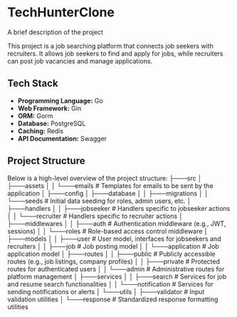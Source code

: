 
# TechHunterClone

A brief description of the project

This project is a job searching platform that connects job seekers with recruiters. It allows job seekers to find and apply for jobs, while recruiters can post job vacancies and manage applications.



## Tech Stack

- **Programming Language:** Go
- **Web Framework:** Gin
- **ORM:** Gorm
- **Database:** PostgreSQL
- **Caching:** Redis
- **API Documentation:** Swagger


## Project Structure

Below is a high-level overview of the project structure:
├───src
│   ├───assets
│   │   └───emails          # Templates for emails to be sent by the application
│   ├───config
│   ├───database
│   │   ├───migrations
│   │   └───seeds           # Initial data seeding for roles, admin users, etc.
│   ├───handlers
│   │   ├───jobseeker       # Handlers specific to jobseeker actions
│   │   └───recruiter       # Handlers specific to recruiter actions
│   ├───middlewares
│   │   ├───auth            # Authentication middleware (e.g., JWT, sessions)
│   │   └───roles           # Role-based access control middleware
│   ├───models
│   │   ├───user            # User model, interfaces for jobseekers and recruiters
│   │   ├───job             # Job posting model
│   │   └───application     # Job application model
│   ├───routes
│   │   ├───public          # Publicly accessible routes (e.g., job listings, company profiles)
│   │   ├───private         # Protected routes for authenticated users
│   │   └───admin           # Administrative routes for platform management
│   ├───services
│   │   ├───search          # Services for job and resume search functionalities
│   │   └───notification    # Services for sending notifications or alerts
│   └───utils
│       ├───validator       # Input validation utilities
│       └───response        # Standardized response formatting utilities
